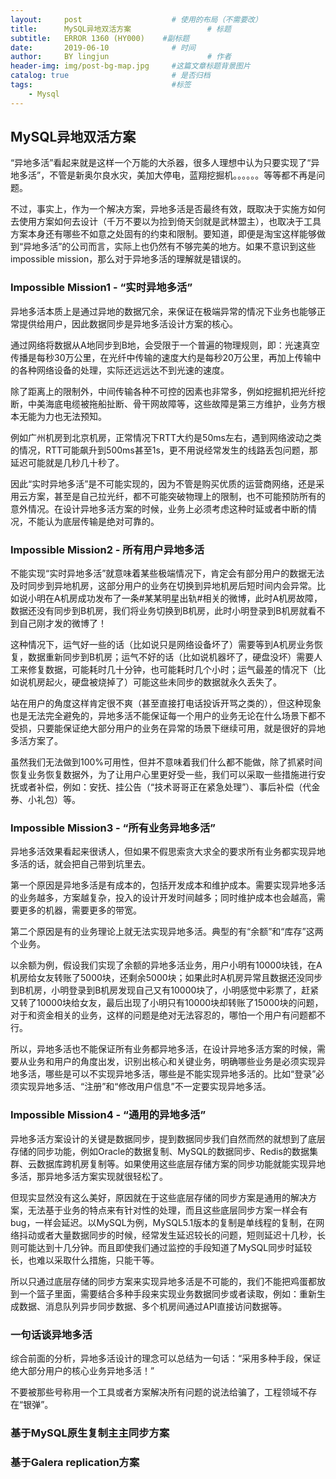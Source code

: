 ```yaml
---
layout:     post   				    # 使用的布局（不需要改）
title:      MySQL异地双活方案 				# 标题 
subtitle:   ERROR 1360 (HY000)    #副标题
date:       2019-06-10 				# 时间
author:     BY lingjun						# 作者
header-img: img/post-bg-map.jpg 	#这篇文章标题背景图片
catalog: true 						# 是否归档
tags:								#标签
    - Mysql
---
```


## MySQL异地双活方案
“异地多活”看起来就是这样一个万能的大杀器，很多人理想中认为只要实现了“异地多活”，不管是新奥尔良水灾，美加大停电，蓝翔挖掘机。。。。。。等等都不再是问题。  

不过，事实上，作为一个解决方案，异地多活是否最终有效，既取决于实施方如何去使用方案如何去设计（千万不要以为捡到倚天剑就是武林盟主），也取决于工具方案本身还有哪些不如意之处固有的约束和限制。要知道，即便是淘宝这样能够做到“异地多活”的公司而言，实际上也仍然有不够完美的地方。如果不意识到这些impossible mission，那么对于异地多活的理解就是错误的。  

### Impossible Mission1 - “实时异地多活”
异地多活本质上是通过异地的数据冗余，来保证在极端异常的情况下业务也能够正常提供给用户，因此数据同步是异地多活设计方案的核心。  

通过网络将数据从A地同步到B地，会受限于一个普遍的物理规则，即：光速真空传播是每秒30万公里，在光纤中传输的速度大约是每秒20万公里，再加上传输中的各种网络设备的处理，实际还远远达不到光速的速度。  

除了距离上的限制外，中间传输各种不可控的因素也非常多，例如挖掘机把光纤挖断，中美海底电缆被拖船扯断、骨干网故障等，这些故障是第三方维护，业务方根本无能为力也无法预知。  

例如广州机房到北京机房，正常情况下RTT大约是50ms左右，遇到网络波动之类的情况，RTT可能飙升到500ms甚至1s，更不用说经常发生的线路丢包问题，那延迟可能就是几秒几十秒了。  

因此“实时异地多活”是不可能实现的，因为不管是购买优质的运营商网络，还是采用云方案，甚至是自己拉光纤，都不可能突破物理上的限制，也不可能预防所有的意外情况。在设计异地多活方案的时候，业务上必须考虑这种时延或者中断的情况，不能认为底层传输是绝对可靠的。  

### Impossible Mission2 - 所有用户异地多活
不能实现“实时异地多活”就意味着某些极端情况下，肯定会有部分用户的数据无法及时同步到异地机房，这部分用户的业务在切换到异地机房后短时间内会异常。比如说小明在A机房成功发布了一条#某某明星出轨#相关的微博，此时A机房故障，数据还没有同步到B机房，我们将业务切换到B机房，此时小明登录到B机房就看不到自己刚才发的微博了！  

这种情况下，运气好一些的话（比如说只是网络设备坏了）需要等到A机房业务恢复，数据重新同步到B机房；运气不好的话（比如说机器坏了，硬盘没坏）需要人工来修复数据，可能耗时几十分钟，也可能耗时几个小时；运气最差的情况下（比如说机房起火，硬盘被烧掉了）可能这些未同步的数据就永久丢失了。  

站在用户的角度这样肯定很不爽（甚至直接打电话投诉开骂之类的），但这种现象也是无法完全避免的，异地多活不能保证每一个用户的业务无论在什么场景下都不受损，只要能保证绝大部分用户的业务在异常的场景下继续可用，就是很好的异地多活方案了。  

虽然我们无法做到100%可用性，但并不意味着我们什么都不能做，除了抓紧时间恢复业务恢复数据外，为了让用户心里更好受一些，我们可以采取一些措施进行安抚或者补偿，例如：安抚、挂公告（“技术哥哥正在紧急处理”）、事后补偿（代金券、小礼包）等。  

### Impossible Mission3 - “所有业务异地多活”
异地多活效果看起来很诱人，但如果不假思索贪大求全的要求所有业务都实现异地多活的话，就会把自己带到坑里去。  

第一个原因是异地多活是有成本的，包括开发成本和维护成本。需要实现异地多活的业务越多，方案越复杂，投入的设计开发时间越多；同时维护成本也会越高，需要更多的机器，需要更多的带宽。  

第二个原因是有的业务理论上就无法实现异地多活。典型的有“余额”和“库存”这两个业务。  

以余额为例，假设我们实现了余额的异地多活业务，用户小明有10000块钱，在A机房给女友转账了5000块，还剩余5000块；如果此时A机房异常且数据还没同步到B机房，小明登录到B机房发现自己又有10000块了，小明感觉中彩票了，赶紧又转了10000块给女友，最后出现了小明只有10000块却转账了15000块的问题，对于和资金相关的业务，这样的问题是绝对无法容忍的，哪怕一个用户有问题都不行。  

所以，异地多活也不能保证所有业务都异地多活，在设计异地多活方案的时候，需要从业务和用户的角度出发，识别出核心和关键业务，明确哪些业务是必须实现异地多活，哪些是可以不实现异地多活，哪些是不能实现异地多活的。比如“登录”必须实现异地多活、“注册”和“修改用户信息”不一定要实现异地多活。  

### Impossible Mission4 - “通用的异地多活”
异地多活方案设计的关键是数据同步，提到数据同步我们自然而然的就想到了底层存储的同步功能，例如Oracle的数据复制、MySQL的数据同步、Redis的数据集群、云数据库跨机房复制等。如果使用这些底层存储方案的同步功能就能实现异地多活，那异地多活方案实现就很轻松了。  

但现实显然没有这么美好，原因就在于这些底层存储的同步方案是通用的解决方案，无法基于业务的特点来有针对性的处理，而且这些底层同步方案一样会有bug，一样会延迟。以MySQL为例，MySQL5.1版本的复制是单线程的复制，在网络抖动或者大量数据同步的时候，经常发生延迟较长的问题，短则延迟十几秒，长则可能达到十几分钟。而且即使我们通过监控的手段知道了MySQL同步时延较长，也难以采取什么措施，只能干等。  

所以只通过底层存储的同步方案来实现异地多活是不可能的，我们不能把鸡蛋都放到一个篮子里面，需要结合多种手段来实现业务数据同步或者读取，例如：重新生成数据、消息队列异步同步数据、多个机房间通过API直接访问数据等。  

### 一句话谈异地多活
综合前面的分析，异地多活设计的理念可以总结为一句话：“采用多种手段，保证绝大部分用户的核心业务异地多活！”  

不要被那些号称用一个工具或者方案解决所有问题的说法给骗了，工程领域不存在“银弹”。  


### 基于MySQL原生复制主主同步方案


### 基于Galera replication方案

